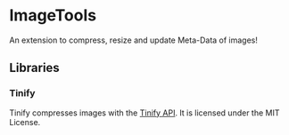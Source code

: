 # ImageTools
An extension to compress, resize and update Meta-Data of images!

## Libraries

### Tinify
Tinify compresses images with the <a href="https://tinypng.com">Tinify API</a>.
It is licensed under the MIT License.

